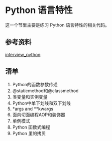 # Python 语言特性
这一个节里主要是练习 Python 语言特性的相关代码。
## 参考资料
[interview_python](https://github.com/taizilongxu/interview_python#python%E8%AF%AD%E8%A8%80%E7%89%B9%E6%80%A7)
## 清单
1. Python的函数参数传递
2. @staticmethod和@classmethod
3. 类变量和实例变量
4. Python中单下划线和双下划线
5. \*args and \*\*kwargs
6. 面向切面编程AOP和装饰器
7. 单例模式
8. Python 函数式编程
9. Python 里的拷贝
